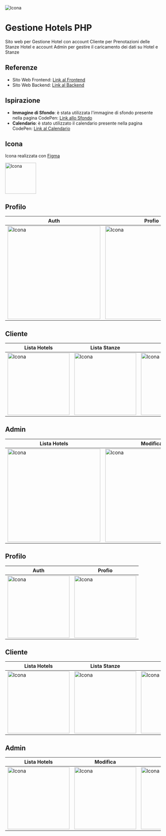 
<img src="https://github.com/vittorioPiotti/Gestione-Hotel-PHP/blob/main/header.png"  alt="Icona"/>

# Gestione Hotels PHP

Sito web per Gestione Hotel con account Cliente per Prenotazioni delle Stanze Hotel e account Admin per gestire il caricamento dei dati su Hotel e Stanze

## Referenze



- Sito Web Frontend: [Link al Frontend](http://vittoriopiotti.altervista.org/GestioneHotels/Online/Client/index.php) 
- Sito Web Backend: [Link al Backend](http://vittoriopiotti.altervista.org/GestioneHotels/Online/Server/index.php)


## Ispirazione

- **Immagine di Sfondo**: è stata utilizzata l'immagine di sfondo presente nella pagina CodePen: [Link allo Sfondo](https://codepen.io/ksenia-k/pen/jXbWaJ)
- **Calendario**: è stato utilizzato il calendario presente nella pagina CodePen: [Link al Calendario](https://codepen.io/sawyer22/pen/ddYroL)


## Icona 

Icona realizzata con  [Figma](https://www.figma.com/)

<img src="https://github.com/vittorioPiotti/GestioneHotel/blob/main/icona.png" alt="Icona" width="100"/>



## Profilo

| Auth | Profio|
 ------------ | ------------ |
| <img src="https://github.com/vittorioPiotti/GestioneHotel/blob/main/authDesktop.png" alt="Icona" width="300"/> | <img src="https://github.com/vittorioPiotti/GestioneHotel/blob/main/profileDesktop.png" alt="Icona" width="300"/>| 


## Cliente

| Lista Hotels | Lista Stanze| Prenota | Prenotati|
| ------------ | ------------ | ------------ | ------------ |
| <img src="https://github.com/vittorioPiotti/GestioneHotel/blob/main/hotelsDesktop.png" alt="Icona" width="200"/> | <img src="https://github.com/vittorioPiotti/GestioneHotel/blob/main/hoteldesktop.png" alt="Icona" width="200"/> | <img src="https://github.com/vittorioPiotti/GestioneHotel/blob/main/bookDesktop.png" alt="Icona" width="200"/> | <img src="https://github.com/vittorioPiotti/GestioneHotel/blob/main/booksDesktop.png" alt="Icona" width="200"/>|



## Admin

| Lista Hotels | Modifica | Prenotati |
| ------------ | -------- | --------- |
| <img src="https://github.com/vittorioPiotti/GestioneHotel/blob/main/hotelsAdminDesktop.png" alt="Icona" width="300"/> | <img src="https://github.com/vittorioPiotti/GestioneHotel/blob/main/hotelAdminDesktop.png" alt="Icona" width="300"/> | <img src="https://github.com/vittorioPiotti/GestioneHotel/blob/main/booksDesktop.png" alt="Icona" width="300"/> |






## Profilo

| Auth | Profio|
 ------------ | ------------ |
| <img src="https://github.com/vittorioPiotti/GestioneHotel/blob/main/authMobile.png" alt="Icona" width="200"/> | <img src="https://github.com/vittorioPiotti/GestioneHotel/blob/main/profileMobile.png" alt="Icona" width="200"/>| 


## Cliente

| Lista Hotels | Lista Stanze| Prenota | Prenotati|
| ------------ | ------------ | ------------ | ------------ |
| <img src="https://github.com/vittorioPiotti/GestioneHotel/blob/main/hotelsMobile.png" alt="Icona" width="200"/> | <img src="https://github.com/vittorioPiotti/GestioneHotel/blob/main/hotelMobile.png" alt="Icona" width="200"/> | <img src="https://github.com/vittorioPiotti/GestioneHotel/blob/main/bookMobile.png" alt="Icona" width="200"/> | <img src="https://github.com/vittorioPiotti/GestioneHotel/blob/main/booksMobile.png " align="top" alt="Icona" width="200"/>|



## Admin

| Lista Hotels | Modifica | Prenotati |
| ------------ | -------- | --------- |
| <img src="https://github.com/vittorioPiotti/GestioneHotel/blob/main/hotelsAdminMobile.png" alt="Icona" width="200"/> | <img src="https://github.com/vittorioPiotti/GestioneHotel/blob/main/hotelAdminMobile.png" alt="Icona" width="200"/> | <img src="https://github.com/vittorioPiotti/GestioneHotel/blob/main/booksMobile.png" alt="Icona" width="200"/> |






  


